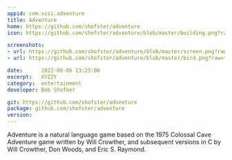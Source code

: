 ```yaml
---
appid: com.scsi.adventure
title: Adventure
home: https://github.com/shofster/adventure
icon: https://github.com/shofster/adventure/blob/master/building.png?raw=true

screenshots:
- url: https://github.com/shofster/adventure/blob/master/screen.png?raw=true
- url: https://github.com/shofster/adventure/blob/master/bird.png?raw=true

date:      2022-08-06 13:25:00
excerpt:   XYZZY
category:  entertainment
developer: Bob Shofner

git: https://github.com/shofster/adventure
package: github.com/shofster/adventure
version:
---
```


Adventure is a natural language game based on the 1975 Colossal Cave Adventure game written by Will Crowther, and subsequent versions in C by Will Crowther, Don Woods, and Eric S. Raymond.


